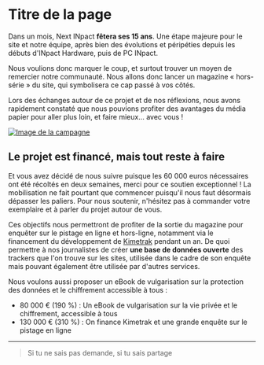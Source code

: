 # Titre de la page

Dans un mois, Next INpact **fêtera ses 15 ans**. Une étape majeure pour le site et notre équipe, après bien des évolutions et péripéties depuis les débuts d'INpact Hardware, puis de PC INpact.

Nous voulions donc marquer le coup, et surtout trouver un moyen de remercier notre communauté. Nous allons donc lancer un magazine « hors-série » du site, qui symbolisera ce cap passé à vos côtés.

Lors des échanges autour de ce projet et de nos réflexions, nous avons rapidement constaté que nous pouvions profiter des avantages du média papier pour aller plus loin, et faire mieux... avec vous !

[![Image de la campagne](https://cdn3.nextinpact.com/dlx/68747470733A2F2F63646E322E6E657874696E706163742E636F6D2F696D616765732F62642F776964652D6C696E6B65642D6D656469612F31393736372E6A7067)](https://fr.ulule.com/next-inpact/)

## Le projet est financé, mais tout reste à faire
Et vous avez décidé de nous suivre puisque les 60 000 euros nécessaires ont été récoltés en deux semaines, merci pour ce soutien exceptionnel ! La mobilisation ne fait pourtant que commencer puisqu'il nous faut désormais dépasser les paliers. Pour nous soutenir, n'hésitez pas à commander votre exemplaire et à parler du projet autour de vous.

Ces objectifs nous permettront de profiter de la sortie du magazine pour enquêter sur le pistage en ligne et hors-ligne, notamment via le financement du développement de [Kimetrak](http://www.kimetrak.fr) pendant un an. De quoi permettre à nos journalistes de créer **une base de données ouverte** des trackers que l'on trouve sur les sites, utilisée dans le cadre de son enquête mais pouvant également être utilisée par d'autres services.

Nous voulons aussi proposer un eBook de vulgarisation sur la protection des données et le chiffrement accessible à tous :

* 80 000 € (190 %) : Un eBook de vulgarisation sur la vie privée et le chiffrement, accessible à tous
* 130 000 € (310 %) : On finance Kimetrak et une grande enquête sur le pistage en ligne

---
> Si tu ne sais pas demande, si tu sais partage
